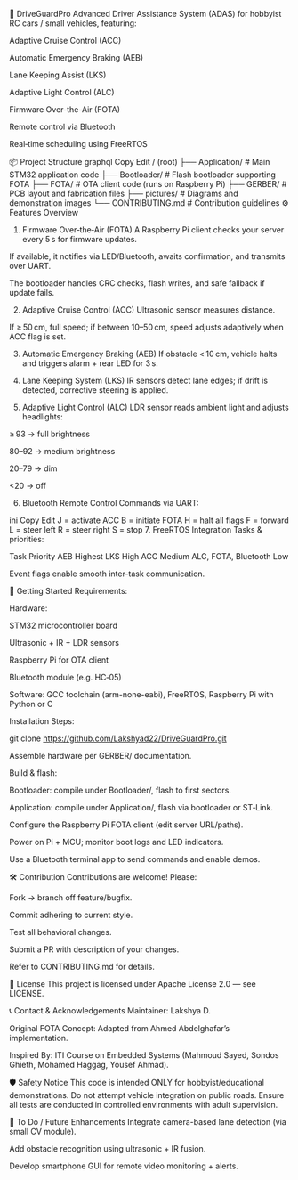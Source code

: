 🚗 DriveGuardPro
Advanced Driver Assistance System (ADAS) for hobbyist RC cars / small vehicles, featuring:

Adaptive Cruise Control (ACC)

Automatic Emergency Braking (AEB)

Lane Keeping Assist (LKS)

Adaptive Light Control (ALC)

Firmware Over-the-Air (FOTA)

Remote control via Bluetooth

Real‑time scheduling using FreeRTOS

📦 Project Structure
graphql
Copy
Edit
/ (root)
├── Application/         # Main STM32 application code
├── Bootloader/         # Flash bootloader supporting FOTA
├── FOTA/               # OTA client code (runs on Raspberry Pi)
├── GERBER/             # PCB layout and fabrication files
├── pictures/           # Diagrams and demonstration images
└── CONTRIBUTING.md     # Contribution guidelines
⚙️ Features Overview
1. Firmware Over‑the‑Air (FOTA)
A Raspberry Pi client checks your server every 5 s for firmware updates.

If available, it notifies via LED/Bluetooth, awaits confirmation, and transmits over UART.

The bootloader handles CRC checks, flash writes, and safe fallback if update fails.

2. Adaptive Cruise Control (ACC)
Ultrasonic sensor measures distance.

If ≥ 50 cm, full speed; if between 10–50 cm, speed adjusts adaptively when ACC flag is set.

3. Automatic Emergency Braking (AEB)
If obstacle < 10 cm, vehicle halts and triggers alarm + rear LED for 3 s.

4. Lane Keeping System (LKS)
IR sensors detect lane edges; if drift is detected, corrective steering is applied.

5. Adaptive Light Control (ALC)
LDR sensor reads ambient light and adjusts headlights:

≥ 93 → full brightness

80–92 → medium brightness

20–79 → dim

<20 → off

6. Bluetooth Remote Control
Commands via UART:

ini
Copy
Edit
J = activate ACC
B = initiate FOTA
H = halt all flags
F = forward
L = steer left
R = steer right
S = stop
7. FreeRTOS Integration
Tasks & priorities:

Task	Priority
AEB	Highest
LKS	High
ACC	Medium
ALC, FOTA, Bluetooth	Low

Event flags enable smooth inter-task communication.

🧰 Getting Started
Requirements:

Hardware:

STM32 microcontroller board

Ultrasonic + IR + LDR sensors

Raspberry Pi for OTA client

Bluetooth module (e.g. HC‑05)

Software: GCC toolchain (arm-none-eabi), FreeRTOS, Raspberry Pi with Python or C

Installation Steps:

git clone https://github.com/Lakshyad22/DriveGuardPro.git

Assemble hardware per GERBER/ documentation.

Build & flash:

Bootloader: compile under Bootloader/, flash to first sectors.

Application: compile under Application/, flash via bootloader or ST‑Link.

Configure the Raspberry Pi FOTA client (edit server URL/paths).

Power on Pi + MCU; monitor boot logs and LED indicators.

Use a Bluetooth terminal app to send commands and enable demos.

🛠️ Contribution
Contributions are welcome! Please:

Fork → branch off feature/bugfix.

Commit adhering to current style.

Test all behavioral changes.

Submit a PR with description of your changes.

Refer to CONTRIBUTING.md for details.

📄 License
This project is licensed under Apache License 2.0 — see LICENSE.

📞 Contact & Acknowledgements
Maintainer: Lakshya D.

Original FOTA Concept: Adapted from Ahmed Abdelghafar’s implementation.

Inspired By: ITI Course on Embedded Systems (Mahmoud Sayed, Sondos Ghieth, Mohamed Haggag, Yousef Ahmad).

🛡️ Safety Notice
This code is intended ONLY for hobbyist/educational demonstrations. Do not attempt vehicle integration on public roads. Ensure all tests are conducted in controlled environments with adult supervision.

📌 To Do / Future Enhancements
Integrate camera-based lane detection (via small CV module).

Add obstacle recognition using ultrasonic + IR fusion.

Develop smartphone GUI for remote video monitoring + alerts.

